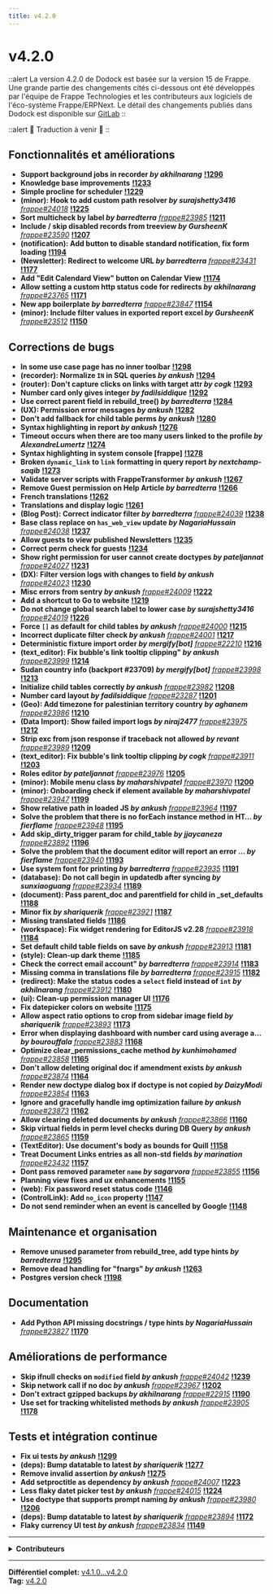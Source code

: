 ```yaml
---
title: v4.2.0
---
```


# v4.2.0

::alert
La version 4.2.0 de Dodock est basée sur la version 15 de Frappe.
Une grande partie des changements cités ci-dessous ont été développés par l'équipe de Frappe Technologies et les contributeurs aux logiciels de l'éco-système Frappe/ERPNext.
Le détail des changements publiés dans Dodock est disponible sur [GitLab](https://gitlab.com/dokos/dodock/-/releases/v4.2.0)
::

::alert
:construction: Traduction à venir :construction:
::

## Fonctionnalités et améliorations

- **Support background jobs in recorder _by akhilnarang_** **[!1296](https://gitlab.com/dokos/dodock/-/merge_requests/1296)**
- **Knowledge base improvements** **[!1233](https://gitlab.com/dokos/dodock/-/merge_requests/1233)**
- **Simple procline for scheduler** **[!1229](https://gitlab.com/dokos/dodock/-/merge_requests/1229)**
- **(minor): Hook to add custom path resolver _by surajshetty3416_** [_frappe#24018_](https://github.com/frappe/frappe/pull/24018) **[!1225](https://gitlab.com/dokos/dodock/-/merge_requests/1225)**
- **Sort multicheck by label _by barredterra_** [_frappe#23985_](https://github.com/frappe/frappe/pull/23985) **[!1211](https://gitlab.com/dokos/dodock/-/merge_requests/1211)**
- **Include / skip disabled records from treeview _by GursheenK_** [_frappe#23590_](https://github.com/frappe/frappe/pull/23590) **[!1207](https://gitlab.com/dokos/dodock/-/merge_requests/1207)**
- **(notification): Add button to disable standard notification, fix form loading** **[!1194](https://gitlab.com/dokos/dodock/-/merge_requests/1194)**
- **(Newsletter): Redirect to welcome URL _by barredterra_** [_frappe#23431_](https://github.com/frappe/frappe/pull/23431) **[!1177](https://gitlab.com/dokos/dodock/-/merge_requests/1177)**
- **Add "Edit Calendard View" button on Calendar View** **[!1174](https://gitlab.com/dokos/dodock/-/merge_requests/1174)**
- **Allow setting a custom http status code for redirects _by akhilnarang_** [_frappe#23765_](https://github.com/frappe/frappe/pull/23765) **[!1171](https://gitlab.com/dokos/dodock/-/merge_requests/1171)**
- **New app boilerplate _by barredterra_** [_frappe#23847_](https://github.com/frappe/frappe/pull/23847) **[!1154](https://gitlab.com/dokos/dodock/-/merge_requests/1154)**
- **(minor): Include filter values in exported report excel _by GursheenK_** [_frappe#23512_](https://github.com/frappe/frappe/pull/23512) **[!1150](https://gitlab.com/dokos/dodock/-/merge_requests/1150)**


## Corrections de bugs

- **In some use case page has no inner toolbar** **[!1298](https://gitlab.com/dokos/dodock/-/merge_requests/1298)**
- **(recorder): Normalize `IN` in SQL queries _by ankush_** **[!1294](https://gitlab.com/dokos/dodock/-/merge_requests/1294)**
- **(router): Don't capture clicks on links with target attr _by cogk_** **[!1293](https://gitlab.com/dokos/dodock/-/merge_requests/1293)**
- **Number card only gives integer _by fadilsiddique_** **[!1292](https://gitlab.com/dokos/dodock/-/merge_requests/1292)**
- **Use correct parent field in rebuild\_tree() _by barredterra_** **[!1284](https://gitlab.com/dokos/dodock/-/merge_requests/1284)**
- **(UX): Permission error messages _by ankush_** **[!1282](https://gitlab.com/dokos/dodock/-/merge_requests/1282)**
- **Don't add fallback for child table perms _by ankush_** **[!1280](https://gitlab.com/dokos/dodock/-/merge_requests/1280)**
- **Syntax highlighting in report _by ankush_** **[!1276](https://gitlab.com/dokos/dodock/-/merge_requests/1276)**
- **Timeout occurs when there are too many users linked to the profile _by AlexandreLumertz_** **[!1274](https://gitlab.com/dokos/dodock/-/merge_requests/1274)**
- **Syntax highlighting in system console [frappe]** **[!1278](https://gitlab.com/dokos/dodock/-/merge_requests/1278)**
- **Broken `dynamic_link` to `link` formatting in query report _by nextchamp-saqib_** **[!1273](https://gitlab.com/dokos/dodock/-/merge_requests/1273)**
- **Validate server scripts with FrappeTransformer _by ankush_** **[!1267](https://gitlab.com/dokos/dodock/-/merge_requests/1267)**
- **Remove Guest permission on Help Article _by barredterra_** **[!1266](https://gitlab.com/dokos/dodock/-/merge_requests/1266)**
- **French translations** **[!1262](https://gitlab.com/dokos/dodock/-/merge_requests/1262)**
- **Translations and display logic** **[!1261](https://gitlab.com/dokos/dodock/-/merge_requests/1261)**
- **(Blog Post): Correct indicator filter _by barredterra_** [_frappe#24039_](https://github.com/frappe/frappe/pull/24039) **[!1238](https://gitlab.com/dokos/dodock/-/merge_requests/1238)**
- **Base class replace on `has_web_view` update _by NagariaHussain_** [_frappe#24038_](https://github.com/frappe/frappe/pull/24038) **[!1237](https://gitlab.com/dokos/dodock/-/merge_requests/1237)**
- **Allow guests to view published Newsletters** **[!1235](https://gitlab.com/dokos/dodock/-/merge_requests/1235)**
- **Correct perm check for guests** **[!1234](https://gitlab.com/dokos/dodock/-/merge_requests/1234)**
- **Show right permission for user cannot create doctypes _by pateljannat_** [_frappe#24027_](https://github.com/frappe/frappe/pull/24027) **[!1231](https://gitlab.com/dokos/dodock/-/merge_requests/1231)**
- **(DX): Filter version logs with changes to field _by ankush_** [_frappe#24023_](https://github.com/frappe/frappe/pull/24023) **[!1230](https://gitlab.com/dokos/dodock/-/merge_requests/1230)**
- **Misc errors from sentry _by ankush_** [_frappe#24009_](https://github.com/frappe/frappe/pull/24009) **[!1222](https://gitlab.com/dokos/dodock/-/merge_requests/1222)**
- **Add a shortcut to Go to website** **[!1219](https://gitlab.com/dokos/dodock/-/merge_requests/1219)**
- **Do not change global search label to lower case _by surajshetty3416_** [_frappe#24019_](https://github.com/frappe/frappe/pull/24019) **[!1226](https://gitlab.com/dokos/dodock/-/merge_requests/1226)**
- **Force `[]` as default for child tables _by ankush_** [_frappe#24000_](https://github.com/frappe/frappe/pull/24000) **[!1215](https://gitlab.com/dokos/dodock/-/merge_requests/1215)**
- **Incorrect duplicate filter check _by ankush_** [_frappe#24001_](https://github.com/frappe/frappe/pull/24001) **[!1217](https://gitlab.com/dokos/dodock/-/merge_requests/1217)**
- **Deterministic fixture import order  _by mergify[bot]_** [_frappe#22210_](https://github.com/frappe/frappe/pull/22210) **[!1216](https://gitlab.com/dokos/dodock/-/merge_requests/1216)**
- **(text\_editor): Fix bubble's link tooltip clipping" _by ankush_** [_frappe#23999_](https://github.com/frappe/frappe/pull/23999) **[!1214](https://gitlab.com/dokos/dodock/-/merge_requests/1214)**
- **Sudan country info (backport #23709) _by mergify[bot]_** [_frappe#23998_](https://github.com/frappe/frappe/pull/23998) **[!1213](https://gitlab.com/dokos/dodock/-/merge_requests/1213)**
- **Initialize child tables correctly _by ankush_** [_frappe#23982_](https://github.com/frappe/frappe/pull/23982) **[!1208](https://gitlab.com/dokos/dodock/-/merge_requests/1208)**
- **Number card layout _by fadilsiddique_** [_frappe#23287_](https://github.com/frappe/frappe/pull/23287) **[!1201](https://gitlab.com/dokos/dodock/-/merge_requests/1201)**
- **(Geo): Add timezone for palestinian territory country _by aghanem_** [_frappe#23986_](https://github.com/frappe/frappe/pull/23986) **[!1210](https://gitlab.com/dokos/dodock/-/merge_requests/1210)**
- **(Data Import): Show failed import logs _by niraj2477_** [_frappe#23975_](https://github.com/frappe/frappe/pull/23975) **[!1212](https://gitlab.com/dokos/dodock/-/merge_requests/1212)**
- **Strip exc from json response if traceback not allowed _by revant_** [_frappe#23989_](https://github.com/frappe/frappe/pull/23989) **[!1209](https://gitlab.com/dokos/dodock/-/merge_requests/1209)**
- **(text\_editor): Fix bubble's link tooltip clipping _by cogk_** [_frappe#23911_](https://github.com/frappe/frappe/pull/23911) **[!1203](https://gitlab.com/dokos/dodock/-/merge_requests/1203)**
- **Roles editor _by pateljannat_** [_frappe#23976_](https://github.com/frappe/frappe/pull/23976) **[!1205](https://gitlab.com/dokos/dodock/-/merge_requests/1205)**
- **(minor): Mobile menu class _by maharshivpatel_** [_frappe#23970_](https://github.com/frappe/frappe/pull/23970) **[!1200](https://gitlab.com/dokos/dodock/-/merge_requests/1200)**
- **(minor): Onboarding check if element available _by maharshivpatel_** [_frappe#23947_](https://github.com/frappe/frappe/pull/23947) **[!1199](https://gitlab.com/dokos/dodock/-/merge_requests/1199)**
- **Show relative path in loaded JS _by ankush_** [_frappe#23964_](https://github.com/frappe/frappe/pull/23964) **[!1197](https://gitlab.com/dokos/dodock/-/merge_requests/1197)**
- **Solve the problem that there is no forEach instance method in HT… _by fierflame_** [_frappe#23948_](https://github.com/frappe/frappe/pull/23948) **[!1195](https://gitlab.com/dokos/dodock/-/merge_requests/1195)**
- **Add skip\_dirty\_trigger param for child\_table _by jjaycaneza_** [_frappe#23892_](https://github.com/frappe/frappe/pull/23892) **[!1196](https://gitlab.com/dokos/dodock/-/merge_requests/1196)**
- **Solve the problem that the document editor will report an error … _by fierflame_** [_frappe#23940_](https://github.com/frappe/frappe/pull/23940) **[!1193](https://gitlab.com/dokos/dodock/-/merge_requests/1193)**
- **Use system font for printing _by barredterra_** [_frappe#23935_](https://github.com/frappe/frappe/pull/23935) **[!1191](https://gitlab.com/dokos/dodock/-/merge_requests/1191)**
- **(database): Do not call begin in updatedb after syncing _by sunxiaoguang_** [_frappe#23934_](https://github.com/frappe/frappe/pull/23934) **[!1189](https://gitlab.com/dokos/dodock/-/merge_requests/1189)**
- **(document): Pass parent\_doc and parentfield for child in \_set\_defaults** **[!1188](https://gitlab.com/dokos/dodock/-/merge_requests/1188)**
- **Minor fix _by shariquerik_** [_frappe#23921_](https://github.com/frappe/frappe/pull/23921) **[!1187](https://gitlab.com/dokos/dodock/-/merge_requests/1187)**
- **Missing translated fields** **[!1186](https://gitlab.com/dokos/dodock/-/merge_requests/1186)**
- **(workspace): Fix widget rendering for EditorJS v2.28** [_frappe#23918_](https://github.com/frappe/frappe/pull/23918) **[!1184](https://gitlab.com/dokos/dodock/-/merge_requests/1184)**
- **Set default child table fields on save _by ankush_** [_frappe#23913_](https://github.com/frappe/frappe/pull/23913) **[!1181](https://gitlab.com/dokos/dodock/-/merge_requests/1181)**
- **(style): Clean-up dark theme** **[!1185](https://gitlab.com/dokos/dodock/-/merge_requests/1185)**
- **Check the correct email account" _by barredterra_** [_frappe#23914_](https://github.com/frappe/frappe/pull/23914) **[!1183](https://gitlab.com/dokos/dodock/-/merge_requests/1183)**
- **Missing comma in translations file _by barredterra_** [_frappe#23915_](https://github.com/frappe/frappe/pull/23915) **[!1182](https://gitlab.com/dokos/dodock/-/merge_requests/1182)**
- **(redirect): Make the status codes a `select` field instead of `int` _by akhilnarang_** [_frappe#23912_](https://github.com/frappe/frappe/pull/23912) **[!1180](https://gitlab.com/dokos/dodock/-/merge_requests/1180)**
- **(ui): Clean-up permission manager UI** **[!1176](https://gitlab.com/dokos/dodock/-/merge_requests/1176)**
- **Fix datepicker colors on website** **[!1175](https://gitlab.com/dokos/dodock/-/merge_requests/1175)**
- **Allow aspect ratio options to crop from sidebar image field _by shariquerik_** [_frappe#23893_](https://github.com/frappe/frappe/pull/23893) **[!1173](https://gitlab.com/dokos/dodock/-/merge_requests/1173)**
- **Error when displaying dashboard with number card using average a… _by bourouffala_** [_frappe#23883_](https://github.com/frappe/frappe/pull/23883) **[!1168](https://gitlab.com/dokos/dodock/-/merge_requests/1168)**
- **Optimize clear\_permissions\_cache method _by kunhimohamed_** [_frappe#23858_](https://github.com/frappe/frappe/pull/23858) **[!1165](https://gitlab.com/dokos/dodock/-/merge_requests/1165)**
- **Don't allow deleting original doc if amendment exists _by ankush_** [_frappe#23874_](https://github.com/frappe/frappe/pull/23874) **[!1164](https://gitlab.com/dokos/dodock/-/merge_requests/1164)**
- **Render new doctype dialog box if doctype is not copied _by DaizyModi_** [_frappe#23854_](https://github.com/frappe/frappe/pull/23854) **[!1163](https://gitlab.com/dokos/dodock/-/merge_requests/1163)**
- **Ignore and gracefully handle img optimization failure _by ankush_** [_frappe#23873_](https://github.com/frappe/frappe/pull/23873) **[!1162](https://gitlab.com/dokos/dodock/-/merge_requests/1162)**
- **Allow clearing deleted documents _by ankush_** [_frappe#23866_](https://github.com/frappe/frappe/pull/23866) **[!1160](https://gitlab.com/dokos/dodock/-/merge_requests/1160)**
- **Skip virtual fields in perm level checks during DB Query _by ankush_** [_frappe#23865_](https://github.com/frappe/frappe/pull/23865) **[!1159](https://gitlab.com/dokos/dodock/-/merge_requests/1159)**
- **(TextEditor): Use document's body as bounds for Quill** **[!1158](https://gitlab.com/dokos/dodock/-/merge_requests/1158)**
- **Treat Document Links entries as all non-std fields _by marination_** [_frappe#23432_](https://github.com/frappe/frappe/pull/23432) **[!1157](https://gitlab.com/dokos/dodock/-/merge_requests/1157)**
- **Dont pass removed parameter `name` _by sagarvora_** [_frappe#23855_](https://github.com/frappe/frappe/pull/23855) **[!1156](https://gitlab.com/dokos/dodock/-/merge_requests/1156)**
- **Planning view fixes and ux enhancements** **[!1155](https://gitlab.com/dokos/dodock/-/merge_requests/1155)**
- **(web): Fix password reset status code** **[!1146](https://gitlab.com/dokos/dodock/-/merge_requests/1146)**
- **(ControlLink): Add `no_icon` property** **[!1147](https://gitlab.com/dokos/dodock/-/merge_requests/1147)**
- **Do not send reminder when an event is cancelled by Google** **[!1148](https://gitlab.com/dokos/dodock/-/merge_requests/1148)**

## Maintenance et organisation

- **Remove unused parameter from rebuild\_tree, add type hints _by barredterra_** **[!1295](https://gitlab.com/dokos/dodock/-/merge_requests/1295)**
- **Remove dead handling for "fnargs" _by ankush_** **[!1263](https://gitlab.com/dokos/dodock/-/merge_requests/1263)**
- **Postgres version check** **[!1198](https://gitlab.com/dokos/dodock/-/merge_requests/1198)**


## Documentation

- **Add Python API missing docstrings / type hints _by NagariaHussain_** [_frappe#23827_](https://github.com/frappe/frappe/pull/23827) **[!1170](https://gitlab.com/dokos/dodock/-/merge_requests/1170)**


## Améliorations de performance

- **Skip ifnull checks on `modified` field _by ankush_** [_frappe#24042_](https://github.com/frappe/frappe/pull/24042) **[!1239](https://gitlab.com/dokos/dodock/-/merge_requests/1239)**
- **Skip network call if no doc _by ankush_** [_frappe#23967_](https://github.com/frappe/frappe/pull/23967) **[!1202](https://gitlab.com/dokos/dodock/-/merge_requests/1202)**
- **Don't extract gzipped backups _by akhilnarang_** [_frappe#22915_](https://github.com/frappe/frappe/pull/22915) **[!1190](https://gitlab.com/dokos/dodock/-/merge_requests/1190)**
- **Use set for tracking whitelisted methods _by ankush_** [_frappe#23905_](https://github.com/frappe/frappe/pull/23905) **[!1178](https://gitlab.com/dokos/dodock/-/merge_requests/1178)**


## Tests et intégration continue

- **Fix ui tests _by ankush_** **[!1299](https://gitlab.com/dokos/dodock/-/merge_requests/1299)**
- **(deps): Bump datatable to latest _by shariquerik_** **[!1277](https://gitlab.com/dokos/dodock/-/merge_requests/1277)**
- **Remove invalid assertion _by ankush_** **[!1275](https://gitlab.com/dokos/dodock/-/merge_requests/1275)**
- **Add setproctitle as dependency _by ankush_** [_frappe#24007_](https://github.com/frappe/frappe/pull/24007) **[!1223](https://gitlab.com/dokos/dodock/-/merge_requests/1223)**
- **Less flaky datet picker test _by ankush_** [_frappe#24015_](https://github.com/frappe/frappe/pull/24015) **[!1224](https://gitlab.com/dokos/dodock/-/merge_requests/1224)**
- **Use doctype that supports prompt naming _by ankush_** [_frappe#23980_](https://github.com/frappe/frappe/pull/23980) **[!1206](https://gitlab.com/dokos/dodock/-/merge_requests/1206)**
- **(deps): Bump datatable to latest _by shariquerik_** [_frappe#23894_](https://github.com/frappe/frappe/pull/23894) **[!1172](https://gitlab.com/dokos/dodock/-/merge_requests/1172)**
- **Flaky currency UI test _by ankush_** [_frappe#23834_](https://github.com/frappe/frappe/pull/23834) **[!1149](https://gitlab.com/dokos/dodock/-/merge_requests/1149)**


---

<details><summary><b>Contributeurs</b></summary>

- **Ankush Menat** (40)
- **Akhil Narang** (27)
- **Charles-Henri Decultot** (25)
- **Corentin Forler** (18)
- **Gursheen Anand** (14)
- **Raffael Meyer** (6)
- **Shariq Ansari** (5)
- **Maharshi Patel** (4)
- **barredterra** (4)
- **Hussain Nagaria** (3)

<details><summary>et 18 autres contributeurs...</summary>

- Suraj Shetty
- Fierflame
- Jannat Patel
- Saqib Ansari
- marination
- 14987
- Anas AlGhanem
- Daizy Modi
- Fadil SIddique
- Gursheen Kaur Anand
- Justine Jay
- Kunhi
- Revant Nandgaonkar
- Sagar Vora
- Xiaoguang Sun
- bourouffala
- fadilsid
- 猛火

</details>
</details>


---

**Différentiel complet:** [v4.1.0...v4.2.0](https://gitlab.com/dokos/dodock/-/compare/v4.1.0...v4.2.0)  
**Tag:** [v4.2.0](https://gitlab.com/dokos/dodock/-/tags/v4.2.0)
